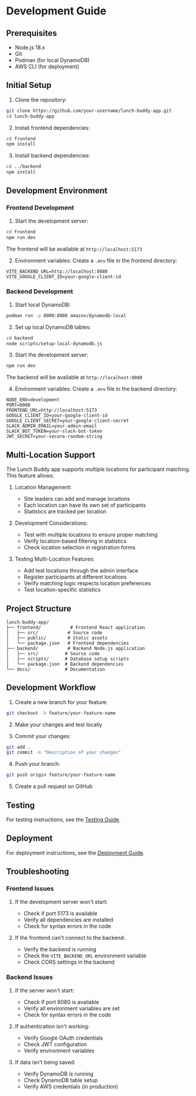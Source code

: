 # Development Guide

## Prerequisites
- Node.js 18.x
- Git
- Podman (for local DynamoDB)
- AWS CLI (for deployment)

## Initial Setup

1. Clone the repository:
```bash
git clone https://github.com/your-username/lunch-buddy-app.git
cd lunch-buddy-app
```

2. Install frontend dependencies:
```bash
cd frontend
npm install
```

3. Install backend dependencies:
```bash
cd ../backend
npm install
```

## Development Environment

### Frontend Development
1. Start the development server:
```bash
cd frontend
npm run dev
```
The frontend will be available at `http://localhost:5173`

2. Environment variables:
Create a `.env` file in the frontend directory:
```env
VITE_BACKEND_URL=http://localhost:8080
VITE_GOOGLE_CLIENT_ID=your-google-client-id
```

### Backend Development
1. Start local DynamoDB:
```bash
podman run -p 8000:8000 amazon/dynamodb-local
```

2. Set up local DynamoDB tables:
```bash
cd backend
node scripts/setup-local-dynamodb.js
```

3. Start the development server:
```bash
npm run dev
```
The backend will be available at `http://localhost:8080`

4. Environment variables:
Create a `.env` file in the backend directory:
```env
NODE_ENV=development
PORT=8080
FRONTEND_URL=http://localhost:5173
GOOGLE_CLIENT_ID=your-google-client-id
GOOGLE_CLIENT_SECRET=your-google-client-secret
SLACK_ADMIN_EMAIL=your-admin-email
SLACK_BOT_TOKEN=your-slack-bot-token
JWT_SECRET=your-secure-random-string
```

## Multi-Location Support

The Lunch Buddy app supports multiple locations for participant matching. This feature allows:

1. Location Management:
   - Site leaders can add and manage locations
   - Each location can have its own set of participants
   - Statistics are tracked per location

2. Development Considerations:
   - Test with multiple locations to ensure proper matching
   - Verify location-based filtering in statistics
   - Check location selection in registration forms

3. Testing Multi-Location Features:
   - Add test locations through the admin interface
   - Register participants at different locations
   - Verify matching logic respects location preferences
   - Test location-specific statistics

## Project Structure

```
lunch-buddy-app/
├── frontend/           # Frontend React application
│   ├── src/           # Source code
│   ├── public/        # Static assets
│   └── package.json   # Frontend dependencies
├── backend/           # Backend Node.js application
│   ├── src/          # Source code
│   ├── scripts/      # Database setup scripts
│   └── package.json  # Backend dependencies
└── docs/             # Documentation
```

## Development Workflow

1. Create a new branch for your feature:
```bash
git checkout -b feature/your-feature-name
```

2. Make your changes and test locally

3. Commit your changes:
```bash
git add .
git commit -m "Description of your changes"
```

4. Push your branch:
```bash
git push origin feature/your-feature-name
```

5. Create a pull request on GitHub

## Testing

For testing instructions, see the [Testing Guide](testing.md).

## Deployment

For deployment instructions, see the [Deployment Guide](deployment.md).

## Troubleshooting

### Frontend Issues
1. If the development server won't start:
   - Check if port 5173 is available
   - Verify all dependencies are installed
   - Check for syntax errors in the code

2. If the frontend can't connect to the backend:
   - Verify the backend is running
   - Check the `VITE_BACKEND_URL` environment variable
   - Check CORS settings in the backend

### Backend Issues
1. If the server won't start:
   - Check if port 8080 is available
   - Verify all environment variables are set
   - Check for syntax errors in the code

2. If authentication isn't working:
   - Verify Google OAuth credentials
   - Check JWT configuration
   - Verify environment variables

3. If data isn't being saved:
   - Verify DynamoDB is running
   - Check DynamoDB table setup
   - Verify AWS credentials (in production) 